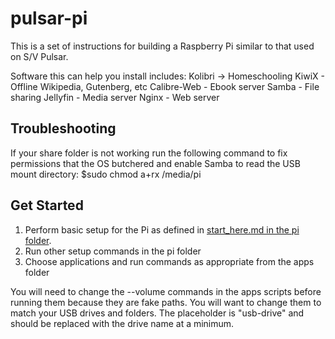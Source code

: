 # pulsar-pi
This is a set of instructions for building a Raspberry Pi similar to that used on S/V Pulsar.

Software this can help you install includes:
Kolibri -> Homeschooling
KiwiX - Offline Wikipedia, Gutenberg, etc
Calibre-Web - Ebook server
Samba - File sharing
Jellyfin - Media server
Nginx - Web server

## Troubleshooting
If your share folder is not working run the following command to fix permissions that the OS butchered and enable Samba to read the USB mount directory:
    $sudo chmod a+rx /media/pi

## Get Started
1. Perform basic setup for the Pi as defined in [start_here.md in the pi folder](./pi/start_here.md).
2. Run other setup commands in the pi folder
3. Choose applications and run commands as appropriate from the apps folder

You will need to change the --volume commands in the apps scripts before running them because they are fake paths. You will want to change them to match your USB drives and folders. The placeholder is "usb-drive" and should be replaced with the drive name at a minimum.